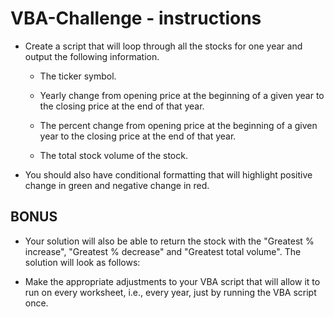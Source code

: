 # VBA-Challenge - instructions

* Create a script that will loop through all the stocks for one year and output the following information.

  * The ticker symbol.

  * Yearly change from opening price at the beginning of a given year to the closing price at the end of that year.

  * The percent change from opening price at the beginning of a given year to the closing price at the end of that year.

  * The total stock volume of the stock.

* You should also have conditional formatting that will highlight positive change in green and negative change in red.


## BONUS

* Your solution will also be able to return the stock with the "Greatest % increase", "Greatest % decrease" and "Greatest total volume". The solution will look as follows:


* Make the appropriate adjustments to your VBA script that will allow it to run on every worksheet, i.e., every year, just by running the VBA script once.
